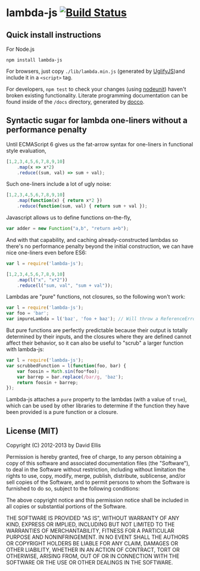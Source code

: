 # lambda-js [![Build Status](https://travis-ci.org/dfellis/lambda-js.png?branch=master)](https://travis-ci.org/dfellis/lambda-js)

## Quick install instructions

For Node.js

    npm install lambda-js

For browsers, just copy ``./lib/lambda.min.js`` (generated by [UglifyJS](https://github.com/mishoo/UglifyJS/))and include it in a ``<script>`` tag.

For developers, ``npm test`` to check your changes (using [nodeunit](https://github.com/caolan/nodeunit/)) haven't broken existing functionality. Literate programming documentation can be found inside of the ``/docs`` directory, generated by [docco](http://jashkenas.github.com/docco/).

## Syntactic sugar for lambda one-liners without a performance penalty

Until ECMAScript 6 gives us the fat-arrow syntax for one-liners in functional style evaluation,

```js
[1,2,3,4,5,6,7,8,9,10]
	.map(x => x*2)
	.reduce((sum, val) => sum + val);
```

Such one-liners include a lot of ugly noise:

```js
[1,2,3,4,5,6,7,8,9,10]
	.map(function(x) { return x*2 })
	.reduce(function(sum, val) { return sum + val });
```

Javascript allows us to define functions on-the-fly,

```js
var adder = new Function("a,b", "return a+b");
```

And with that capability, and caching already-constructed lambdas so there's no performance penalty beyond the initial construction, we can have nice one-liners even before ES6:

```js
var l = require('lambda-js');

[1,2,3,4,5,6,7,8,9,10]
	.map(l("x", "x*2"))
	.reduce(l("sum, val", "sum + val"));
```

Lambdas are "pure" functions, not closures, so the following won't work:

```js
var l = require('lambda-js');
var foo = 'bar';
var impureLambda = l('baz', 'foo + baz'); // Will throw a ReferenceError, foo not defined
```

But pure functions are perfectly predictable because their output is totally determined by their inputs, and the closures where they are defined cannot affect their behavior, so it can also be useful to "scrub" a larger function with lambda-js:

```js
var l = require('lambda-js');
var scrubbedFunction = l(function(foo, bar) {
    var foosin = Math.sin(foo*foo);
    var barrep = bar.replace(/bar/g, 'baz');
    return foosin + barrep;
});
```

Lambda-js attaches a ``pure`` property to the lambdas (with a value of ``true``), which can be used by other libraries to determine if the function they have been provided is a pure function or a closure.

## License (MIT)

Copyright (C) 2012-2013 by David Ellis

Permission is hereby granted, free of charge, to any person obtaining a copy
of this software and associated documentation files (the "Software"), to deal
in the Software without restriction, including without limitation the rights
to use, copy, modify, merge, publish, distribute, sublicense, and/or sell
copies of the Software, and to permit persons to whom the Software is
furnished to do so, subject to the following conditions:

The above copyright notice and this permission notice shall be included in
all copies or substantial portions of the Software.

THE SOFTWARE IS PROVIDED "AS IS", WITHOUT WARRANTY OF ANY KIND, EXPRESS OR
IMPLIED, INCLUDING BUT NOT LIMITED TO THE WARRANTIES OF MERCHANTABILITY,
FITNESS FOR A PARTICULAR PURPOSE AND NONINFRINGEMENT. IN NO EVENT SHALL THE
AUTHORS OR COPYRIGHT HOLDERS BE LIABLE FOR ANY CLAIM, DAMAGES OR OTHER
LIABILITY, WHETHER IN AN ACTION OF CONTRACT, TORT OR OTHERWISE, ARISING FROM,
OUT OF OR IN CONNECTION WITH THE SOFTWARE OR THE USE OR OTHER DEALINGS IN
THE SOFTWARE.
